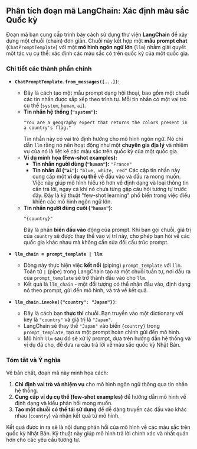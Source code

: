 ## Phân tích đoạn mã LangChain: Xác định màu sắc Quốc kỳ

Đoạn mã bạn cung cấp trình bày cách sử dụng thư viện **LangChain** để xây dựng một chuỗi (chain) đơn giản. Chuỗi này kết hợp một **mẫu prompt chat** (`ChatPromptTemplate`) với một **mô hình ngôn ngữ lớn** (`llm`) nhằm giải quyết một tác vụ cụ thể: xác định các màu sắc có trên quốc kỳ của một quốc gia.

### Chi tiết các thành phần chính

  * **`ChatPromptTemplate.from_messages([...])`**:

      * Đây là cách tạo một mẫu prompt dạng hội thoại, bao gồm một chuỗi các tin nhắn được sắp xếp theo trình tự. Mỗi tin nhắn có một vai trò cụ thể (`system`, `human`, `ai`).
      * **Tin nhắn hệ thống (`"system"`):**
        ```
        "You are a geography expert that returns the colors present in a country's flag."
        ```
        Tin nhắn này có vai trò định hướng cho mô hình ngôn ngữ. Nó chỉ dẫn `llm` rằng nó nên hoạt động như một **chuyên gia địa lý** và nhiệm vụ của nó là liệt kê các màu sắc trên quốc kỳ của một quốc gia.
      * **Ví dụ minh họa (Few-shot examples):**
          * **Tin nhắn người dùng (`"human"`):** `"France"`
          * **Tin nhắn AI (`"ai"`):** `"blue, white, red"`
            Các cặp tin nhắn này cung cấp một **ví dụ cụ thể** về đầu vào và đầu ra mong muốn. Việc này giúp mô hình hiểu rõ hơn về định dạng và loại thông tin cần trả lời, ngay cả khi nó chưa từng gặp câu hỏi tương tự trước đây. Đây là kỹ thuật "few-shot learning" phổ biến trong việc điều khiển các mô hình ngôn ngữ lớn.
      * **Tin nhắn người dùng cuối (`"human"`):**
        ```
        "{country}"
        ```
        Đây là phần **biến đầu vào** động của prompt. Khi bạn gọi chuỗi, giá trị của `country` sẽ được thay thế vào vị trí này, cho phép bạn hỏi về các quốc gia khác nhau mà không cần sửa đổi cấu trúc prompt.

  * **`llm_chain = prompt_template | llm`**:

      * Dòng này thực hiện việc **kết nối** (piping) `prompt_template` với `llm`. Toán tử `|` (pipe) trong LangChain tạo ra một chuỗi tuần tự, nơi đầu ra của `prompt_template` sẽ trở thành đầu vào cho `llm`.
      * Kết quả là `llm_chain` - một đối tượng có thể nhận đầu vào, định dạng nó theo prompt, gửi đến mô hình, và trả về kết quả.

  * **`llm_chain.invoke({"country": "Japan"})`**:

      * Đây là cách bạn **thực thi** chuỗi. Bạn truyền vào một dictionary với key là `"country"` và giá trị là `"Japan"`.
      * LangChain sẽ thay thế `"Japan"` vào biến `{country}` trong `prompt_template`, tạo ra một prompt hoàn chỉnh gửi đến mô hình.
      * Mô hình `llm` sau đó sẽ xử lý prompt, dựa trên hướng dẫn hệ thống và ví dụ đã cho, để đưa ra câu trả lời về màu sắc quốc kỳ Nhật Bản.

### Tóm tắt và Ý nghĩa

Về bản chất, đoạn mã này minh họa cách:

1.  **Chỉ định vai trò và nhiệm vụ** cho mô hình ngôn ngữ thông qua tin nhắn hệ thống.
2.  **Cung cấp ví dụ cụ thể (few-shot examples)** để hướng dẫn mô hình về định dạng và kiểu phản hồi mong muốn.
3.  **Tạo một chuỗi có thể tái sử dụng** để dễ dàng truyền các đầu vào khác nhau (`country`) và nhận kết quả từ mô hình.

Kết quả được in ra sẽ là nội dung phản hồi của mô hình về các màu sắc trên quốc kỳ Nhật Bản. Kỹ thuật này giúp mô hình trả lời chính xác và nhất quán hơn cho các yêu cầu tương tự.